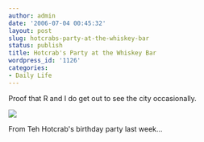 ```yaml
---
author: admin
date: '2006-07-04 00:45:32'
layout: post
slug: hotcrabs-party-at-the-whiskey-bar
status: publish
title: Hotcrab's Party at the Whiskey Bar
wordpress_id: '1126'
categories:
- Daily Life
---
```

Proof that R and I do get out to see the city occasionally.

<a href="http://www.flickr.com/photos/hotcrab/180229011/"><img src="http://static.flickr.com/64/180229011_146e5cfd93_d.jpg" /></a>

From Teh Hotcrab's birthday party last week...
